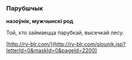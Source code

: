### Парубшчык
**назоўнік, мужчынскі род**

Той, хто займаецца парубкай, высечкай лесу.

<a rel="author">[http://rv-blr.com/](http://rv-blr.com/slounik.jsp?letterId=0&maskId=0&pageId=2200)</a>
